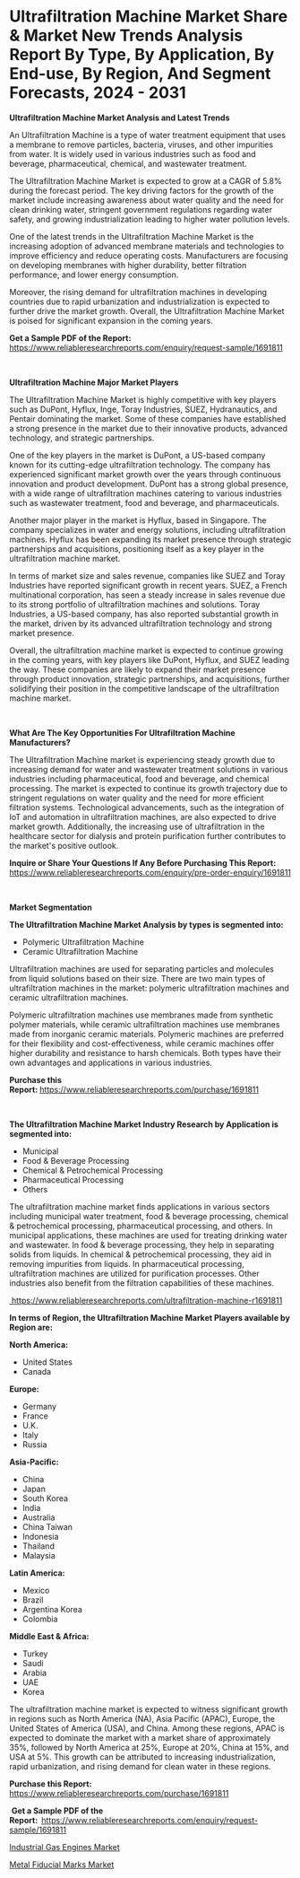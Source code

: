 <p><h1>Ultrafiltration Machine Market Share & Market New Trends Analysis Report By Type, By Application, By End-use, By Region, And Segment Forecasts, 2024 - 2031</h1></p><p><strong>Ultrafiltration Machine Market Analysis and Latest Trends</strong></p>
<p><p>An Ultrafiltration Machine is a type of water treatment equipment that uses a membrane to remove particles, bacteria, viruses, and other impurities from water. It is widely used in various industries such as food and beverage, pharmaceutical, chemical, and wastewater treatment.</p><p>The Ultrafiltration Machine Market is expected to grow at a CAGR of 5.8% during the forecast period. The key driving factors for the growth of the market include increasing awareness about water quality and the need for clean drinking water, stringent government regulations regarding water safety, and growing industrialization leading to higher water pollution levels.</p><p>One of the latest trends in the Ultrafiltration Machine Market is the increasing adoption of advanced membrane materials and technologies to improve efficiency and reduce operating costs. Manufacturers are focusing on developing membranes with higher durability, better filtration performance, and lower energy consumption.</p><p>Moreover, the rising demand for ultrafiltration machines in developing countries due to rapid urbanization and industrialization is expected to further drive the market growth. Overall, the Ultrafiltration Machine Market is poised for significant expansion in the coming years.</p></p>
<p><strong>Get a Sample PDF of the Report:&nbsp;</strong> <a href="https://www.reliableresearchreports.com/enquiry/request-sample/1691811">https://www.reliableresearchreports.com/enquiry/request-sample/1691811</a></p>
<p>&nbsp;</p>
<p><strong>Ultrafiltration Machine Major Market Players</strong></p>
<p><p>The Ultrafiltration Machine Market is highly competitive with key players such as DuPont, Hyflux, Inge, Toray Industries, SUEZ, Hydranautics, and Pentair dominating the market. Some of these companies have established a strong presence in the market due to their innovative products, advanced technology, and strategic partnerships.</p><p>One of the key players in the market is DuPont, a US-based company known for its cutting-edge ultrafiltration technology. The company has experienced significant market growth over the years through continuous innovation and product development. DuPont has a strong global presence, with a wide range of ultrafiltration machines catering to various industries such as wastewater treatment, food and beverage, and pharmaceuticals.</p><p>Another major player in the market is Hyflux, based in Singapore. The company specializes in water and energy solutions, including ultrafiltration machines. Hyflux has been expanding its market presence through strategic partnerships and acquisitions, positioning itself as a key player in the ultrafiltration machine market.</p><p>In terms of market size and sales revenue, companies like SUEZ and Toray Industries have reported significant growth in recent years. SUEZ, a French multinational corporation, has seen a steady increase in sales revenue due to its strong portfolio of ultrafiltration machines and solutions. Toray Industries, a US-based company, has also reported substantial growth in the market, driven by its advanced ultrafiltration technology and strong market presence.</p><p>Overall, the ultrafiltration machine market is expected to continue growing in the coming years, with key players like DuPont, Hyflux, and SUEZ leading the way. These companies are likely to expand their market presence through product innovation, strategic partnerships, and acquisitions, further solidifying their position in the competitive landscape of the ultrafiltration machine market.</p></p>
<p>&nbsp;</p>
<p><strong>What Are The Key Opportunities For Ultrafiltration Machine Manufacturers?</strong></p>
<p><p>The Ultrafiltration Machine market is experiencing steady growth due to increasing demand for water and wastewater treatment solutions in various industries including pharmaceutical, food and beverage, and chemical processing. The market is expected to continue its growth trajectory due to stringent regulations on water quality and the need for more efficient filtration systems. Technological advancements, such as the integration of IoT and automation in ultrafiltration machines, are also expected to drive market growth. Additionally, the increasing use of ultrafiltration in the healthcare sector for dialysis and protein purification further contributes to the market's positive outlook.</p></p>
<p><strong>Inquire or Share Your Questions If Any Before Purchasing This Report:</strong> <a href="https://www.reliableresearchreports.com/enquiry/pre-order-enquiry/1691811">https://www.reliableresearchreports.com/enquiry/pre-order-enquiry/1691811</a></p>
<p>&nbsp;</p>
<p><strong>Market Segmentation</strong></p>
<p><strong>The Ultrafiltration Machine Market Analysis by types is segmented into:</strong></p>
<p><ul><li>Polymeric Ultrafiltration Machine</li><li>Ceramic Ultrafiltration Machine</li></ul></p>
<p><p>Ultrafiltration machines are used for separating particles and molecules from liquid solutions based on their size. There are two main types of ultrafiltration machines in the market: polymeric ultrafiltration machines and ceramic ultrafiltration machines. </p><p>Polymeric ultrafiltration machines use membranes made from synthetic polymer materials, while ceramic ultrafiltration machines use membranes made from inorganic ceramic materials. Polymeric machines are preferred for their flexibility and cost-effectiveness, while ceramic machines offer higher durability and resistance to harsh chemicals. Both types have their own advantages and applications in various industries.</p></p>
<p><strong>Purchase this Report:&nbsp;</strong><a href="https://www.reliableresearchreports.com/purchase/1691811">https://www.reliableresearchreports.com/purchase/1691811</a></p>
<p>&nbsp;</p>
<p><strong>The Ultrafiltration Machine Market Industry Research by Application is segmented into:</strong></p>
<p><ul><li>Municipal</li><li>Food & Beverage Processing</li><li>Chemical & Petrochemical Processing</li><li>Pharmaceutical Processing</li><li>Others</li></ul></p>
<p><p>The ultrafiltration machine market finds applications in various sectors including municipal water treatment, food & beverage processing, chemical & petrochemical processing, pharmaceutical processing, and others. In municipal applications, these machines are used for treating drinking water and wastewater. In food & beverage processing, they help in separating solids from liquids. In chemical & petrochemical processing, they aid in removing impurities from liquids. In pharmaceutical processing, ultrafiltration machines are utilized for purification processes. Other industries also benefit from the filtration capabilities of these machines.</p></p>
<p><a href="https://www.reliableresearchreports.com/ultrafiltration-machine-r1691811">&nbsp;https://www.reliableresearchreports.com/ultrafiltration-machine-r1691811</a></p>
<p><strong>In terms of Region, the Ultrafiltration Machine Market Players available by Region are:</strong></p>
<p>
    <p> <strong> North America: </strong>
        <ul>
            <li>United States</li>
            <li>Canada</li>
        </ul>
        </p> 
    <p> <strong> Europe: </strong>
        <ul>
            <li>Germany</li>
            <li>France</li>
            <li>U.K.</li>
            <li>Italy</li>
            <li>Russia</li>
        </ul>
        </p> 
    <p> <strong> Asia-Pacific: </strong>
        <ul>
            <li>China</li>
            <li>Japan</li>
            <li>South Korea</li>
            <li>India</li>
            <li>Australia</li>
            <li>China Taiwan</li>
            <li>Indonesia</li>
            <li>Thailand</li>
            <li>Malaysia</li>
        </ul>
        </p> 
    <p> <strong> Latin America: </strong>
        <ul>
            <li>Mexico</li>
            <li>Brazil</li>
            <li>Argentina Korea</li>
            <li>Colombia</li>
        </ul>
        </p> 
    <p> <strong> Middle East & Africa: </strong>
        <ul>
            <li>Turkey</li>
            <li>Saudi</li>
            <li>Arabia</li>
            <li>UAE</li>
            <li>Korea</li>
        </ul>
    </p>
    </p>
<p><p>The ultrafiltration machine market is expected to witness significant growth in regions such as North America (NA), Asia Pacific (APAC), Europe, the United States of America (USA), and China. Among these regions, APAC is expected to dominate the market with a market share of approximately 35%, followed by North America at 25%, Europe at 20%, China at 15%, and USA at 5%. This growth can be attributed to increasing industrialization, rapid urbanization, and rising demand for clean water in these regions.</p></p>
<p><strong>Purchase this Report: </strong><a href="https://www.reliableresearchreports.com/purchase/1691811">https://www.reliableresearchreports.com/purchase/1691811</a></p>
<p>&nbsp;<strong>Get a Sample PDF of the Report:&nbsp;&nbsp;</strong><a href="https://www.reliableresearchreports.com/enquiry/request-sample/1691811">https://www.reliableresearchreports.com/enquiry/request-sample/1691811</a></p>
<p><strong></strong></p>
<p><p><a href="https://github.com/nicholepatriciadoylenwnrjr0/Market-Research-Report-List-2/blob/main/industrial-gas-engines-market.md">Industrial Gas Engines Market</a></p><p><a href="https://eight-handstand-8fb.notion.site/Metal-Fiducial-Marks-Market-Exploring-Market-Share-Market-Trends-and-Future-Growth-38e9b3467dbc4d0587e6aa504657ccf5">Metal Fiducial Marks Market</a></p></p>